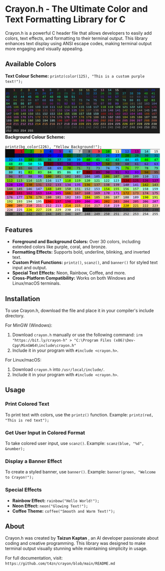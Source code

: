 # Crayon.h - The Ultimate Color and Text Formatting Library for C

Crayon.h is a powerful C header file that allows developers to easily add colors, text effects, and formatting to their terminal output. This library enhances text display using ANSI escape codes, making terminal output more engaging and visually appealing.

## Available Colors
**Text Colour Scheme:**
`printz(color(125), "This is a custom purple text!");`

 
![Crayon.h Logo](https://github.com/t4zn/crayon/blob/main/forecolors.png?raw=true)
**Background Colour Scheme:**

`printz(bg_color(226), "Yellow Background!");`
![Crayon.h Logo](https://github.com/t4zn/crayon/blob/main/bgcolor.png?raw=true)


## Features

* **Foreground and Background Colors:** Over 30 colors, including extended colors like purple, coral, and bronze.
* **Formatting Effects:** Supports bold, underline, blinking, and inverted text.
* **Custom Print Functions:** `printz()`, `scanz()`, and `banner()` for styled text input and output.
* **Special Text Effects:** Neon, Rainbow, Coffee, and more.
* **Cross-Platform Compatibility:** Works on both Windows and Linux/macOS terminals.

## Installation

To use Crayon.h, download the file and place it in your compiler's include directory.

For MinGW (Windows):

1. Download `crayon.h` manually or use the following command:
   `irm "https://bit.ly/crayon-h" > "C:\Program Files (x86)\Dev-Cpp\MinGW64\include\crayon.h"`
2. Include it in your program with `#include <crayon.h>`.

For Linux/macOS:

1. Download `crayon.h` into `/usr/local/include/`.
2. Include it in your program with `#include <crayon.h>`.

## Usage

### Print Colored Text

To print text with colors, use the `printz()` function.
Example:
`printz(red, "This is red text");`

### Get User Input in Colored Format

To take colored user input, use `scanz()`.
Example:
`scanz(blue, "%d", &number);`

### Display a Banner Effect

To create a styled banner, use `banner()`.
Example:
`banner(green, "Welcome to Crayon!");`

### Special Effects

* **Rainbow Effect:** `rainbow("Hello World!");`
* **Neon Effect:** `neon("Glowing Text!");`
* **Coffee Theme:** `coffee("Smooth and Warm Text!");`

## About

Crayon.h was created by  **Taizun Kaptan** , an AI developer passionate about coding and creative programming. This library was designed to make terminal output visually stunning while maintaining simplicity in usage.

For full documentation, visit:
`https://github.com/t4zn/crayon/blob/main/README.md`
